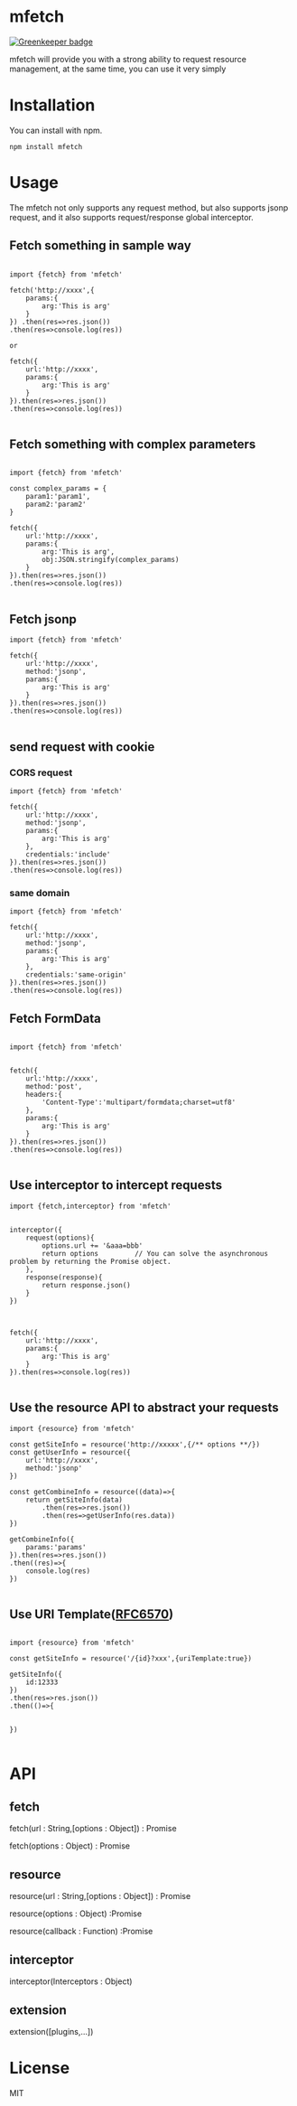 # mfetch

[![Greenkeeper badge](https://badges.greenkeeper.io/janryWang/mfetch.svg)](https://greenkeeper.io/)

mfetch will provide you with a strong ability to request resource management, at the same time, you can use it very simply

# Installation

You can install with npm.

```
npm install mfetch

```

# Usage

The mfetch not only supports any request method, but also supports jsonp request, and it also supports request/response global interceptor.

## Fetch something in sample way

```

import {fetch} from 'mfetch'

fetch('http://xxxx',{
	params:{
		arg:'This is arg'
	}
}) .then(res=>res.json())
.then(res=>console.log(res))

or

fetch({
    url:'http://xxxx',
    params:{
        arg:'This is arg'
    }
}).then(res=>res.json())
.then(res=>console.log(res))


```

## Fetch something with complex parameters

```

import {fetch} from 'mfetch'

const complex_params = {
    param1:'param1',
    param2:'param2'
}

fetch({
    url:'http://xxxx',
    params:{
        arg:'This is arg',
        obj:JSON.stringify(complex_params)
    }
}).then(res=>res.json())
.then(res=>console.log(res))


```

## Fetch jsonp

```
import {fetch} from 'mfetch'

fetch({
    url:'http://xxxx',
    method:'jsonp',
    params:{
        arg:'This is arg'
    }
}).then(res=>res.json())
.then(res=>console.log(res))


```

## send request with cookie

### CORS request

```
import {fetch} from 'mfetch'

fetch({
    url:'http://xxxx',
    method:'jsonp',
    params:{
        arg:'This is arg'
    },
    credentials:'include'
}).then(res=>res.json())
.then(res=>console.log(res))

```

### same domain

```
import {fetch} from 'mfetch'

fetch({
    url:'http://xxxx',
    method:'jsonp',
    params:{
        arg:'This is arg'
    },
    credentials:'same-origin'
}).then(res=>res.json())
.then(res=>console.log(res))
```


## Fetch FormData

```

import {fetch} from 'mfetch'


fetch({
    url:'http://xxxx',
    method:'post',
    headers:{
        'Content-Type':'multipart/formdata;charset=utf8'
    },
    params:{
        arg:'This is arg'
    }
}).then(res=>res.json())
.then(res=>console.log(res))


```

## Use interceptor to intercept requests

```
import {fetch,interceptor} from 'mfetch'


interceptor({
    request(options){
        options.url += '&aaa=bbb'
        return options         // You can solve the asynchronous problem by returning the Promise object.
    },
    response(response){
        return response.json()
    }
})



fetch({
    url:'http://xxxx',
    params:{
        arg:'This is arg'
    }
}).then(res=>console.log(res))


```


## Use the resource API to abstract your requests

```
import {resource} from 'mfetch'

const getSiteInfo = resource('http://xxxxx',{/** options **/})
const getUserInfo = resource({
    url:'http://xxxx',
    method:'jsonp'
})

const getCombineInfo = resource((data)=>{
    return getSiteInfo(data)
        .then(res=>res.json())
        .then(res=>getUserInfo(res.data))
})

getCombineInfo({
    params:'params'
}).then(res=>res.json())
.then((res)=>{
    console.log(res)
})


```


## Use URI Template([RFC6570](http://tools.ietf.org/html/rfc6570))

```

import {resource} from 'mfetch'

const getSiteInfo = resource('/{id}?xxx',{uriTemplate:true})

getSiteInfo({
    id:12333
})
.then(res=>res.json())
.then(()=>{


})


```


# API

## fetch

fetch(url : String,[options : Object]) : Promise

fetch(options : Object) : Promise

## resource

resource(url : String,[options : Object]) : Promise

resource(options : Object) :Promise

resource(callback : Function) :Promise



## interceptor


interceptor(Interceptors : Object)


## extension

extension([plugins,...])



# License

MIT
